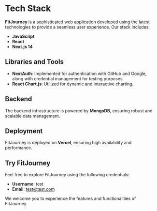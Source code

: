 # Tech Stack

**FitJourney** is a sophisticated web application developed using the latest technologies to provide a seamless user experience. Our stack includes:

- **JavaScript**
- **React**
- **Next.js 14**

## Libraries and Tools

- **NextAuth**: Implemented for authentication with GitHub and Google, along with credential management for testing purposes.
- **React Chart.js**: Utilized for dynamic and interactive charting.

## Backend

The backend infrastructure is powered by **MongoDB**, ensuring robust and scalable data management.

## Deployment

FitJourney is deployed on **Vercel**, ensuring high availability and performance.

## Try FitJourney

Feel free to explore FitJourney using the following credentials:

- **Username**: test
- **Email**: test@test.com

We welcome you to experience the features and functionalities of FitJourney.
